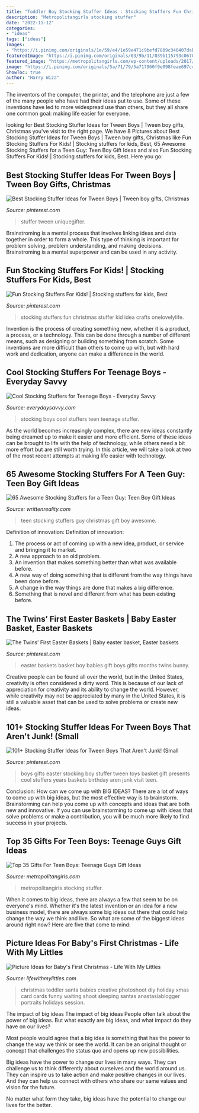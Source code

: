 ```yaml
---
title: "Toddler Boy Stocking Stuffer Ideas : Stocking Stuffers Fun Christmas Stuffer Kid Idea Crafts Onelovelylife"
description: "Metropolitangirls stocking stuffer"
date: "2022-11-12"
categories:
- "ideas"
tags: ["ideas"]
images:
- "https://i.pinimg.com/originals/1e/59/e4/1e59e471c9befd7809c340407dabba7f.jpg"
featuredImage: "https://i.pinimg.com/originals/03/9b/11/039b115793c06709c31a7990c7d4c8f9.png"
featured_image: "https://metropolitangirls.com/wp-content/uploads/2017/12/teen-boy-gifts-v2.jpg"
image: "https://i.pinimg.com/originals/5a/71/79/5a717960f9e098feae697c43047cf80b.jpg"
ShowToc: true
author: "Harry Wiza"
---
```



The inventors of the computer, the printer, and the telephone are just a few of the many people who have had their ideas put to use. Some of these inventions have led to more widespread use than others, but they all share one common goal: making life easier for everyone.

	

		
looking for Best Stocking Stuffer Ideas for Tween Boys | Tween boy gifts, Christmas you've visit to the right page. We have 8 Pictures about Best Stocking Stuffer Ideas for Tween Boys | Tween boy gifts, Christmas like Fun Stocking Stuffers For Kids! | Stocking stuffers for kids, Best, 65 Awesome Stocking Stuffers for a Teen Guy: Teen Boy Gift Ideas and also Fun Stocking Stuffers For Kids! | Stocking stuffers for kids, Best. Here you go:
		
    
## Best Stocking Stuffer Ideas For Tween Boys | Tween Boy Gifts, Christmas

<img loading=lazy src="https://i.pinimg.com/originals/f8/4a/b2/f84ab24c61d52840ae0290783f481e4f.jpg" onerror="this.onerror=null;this.src='https://tse4.mm.bing.net/th?id=OIP.zINiEtQMpIv27lMNNZ1JWQHaO0&amp;pid=15.1';" alt="Best Stocking Stuffer Ideas for Tween Boys | Tween boy gifts, Christmas">

_Source: pinterest.com_

>stuffer tween uniquegifter. 

	

Brainstroming is a mental process that involves linking ideas and data together in order to form a whole. This type of thinking is important for problem solving, problem understanding, and making decisions. Brainstroming is a mental superpower and can be used in any activity.

    
## Fun Stocking Stuffers For Kids! | Stocking Stuffers For Kids, Best

<img loading=lazy src="https://i.pinimg.com/originals/03/9b/11/039b115793c06709c31a7990c7d4c8f9.png" onerror="this.onerror=null;this.src='https://tse2.mm.bing.net/th?id=OIP.ifvqFlDHTuabaGM9LjKnGgHaNt&amp;pid=15.1';" alt="Fun Stocking Stuffers For Kids! | Stocking stuffers for kids, Best">

_Source: pinterest.com_

>stocking stuffers fun christmas stuffer kid idea crafts onelovelylife. 

	

Invention is the process of creating something new, whether it is a product, a process, or a technology. This can be done through a number of different means, such as designing or building something from scratch. Some inventions are more difficult than others to come up with, but with hard work and dedication, anyone can make a difference in the world.

    
## Cool Stocking Stuffers For Teenage Boys - Everyday Savvy

<img loading=lazy src="http://everydaysavvy.com/wp-content/uploads/2016/11/Cool-Stocking-Stuffer-Ideas-for-Teen-Boys.jpg" onerror="this.onerror=null;this.src='https://tse2.mm.bing.net/th?id=OIP.BZ29TDmeipNCTGMJdfAglQHaLH&amp;pid=15.1';" alt="Cool Stocking Stuffers for Teenage Boys - Everyday Savvy">

_Source: everydaysavvy.com_

>stocking boys cool stuffers teen teenage stuffer. 

	

As the world becomes increasingly complex, there are new ideas constantly being dreamed up to make it easier and more efficient. Some of these ideas can be brought to life with the help of technology, while others need a bit more effort but are still worth trying. In this article, we will take a look at two of the most recent attempts at making life easier with technology.

    
## 65 Awesome Stocking Stuffers For A Teen Guy: Teen Boy Gift Ideas

<img loading=lazy src="http://writtenreality.com/wp-content/uploads/2015/11/teen-guy-gift-ideas-christmas-1.jpg" onerror="this.onerror=null;this.src='https://tse3.mm.bing.net/th?id=OIP.Ph4HOp5bCCDuOQy29OS3wwHaFA&amp;pid=15.1';" alt="65 Awesome Stocking Stuffers for a Teen Guy: Teen Boy Gift Ideas">

_Source: writtenreality.com_

>teen stocking stuffers guy christmas gift boy awesome. 

	

Definition of innovation:
Definition of innovation: 
1. The process or act of coming up with a new idea, product, or service and bringing it to market.
2. A new approach to an old problem. 
3. An invention that makes something better than what was available before.
4. A new way of doing something that is different from the way things have been done before.
5. A change in the way things are done that makes a big difference. 
6. Something that is novel and different from what has been existing before. 

    
## The Twins’ First Easter Baskets | Baby Easter Basket, Easter Baskets

<img loading=lazy src="https://i.pinimg.com/originals/1e/59/e4/1e59e471c9befd7809c340407dabba7f.jpg" onerror="this.onerror=null;this.src='https://tse3.mm.bing.net/th?id=OIP.R0JGktTE-zY9K9V3h5EmdQHaFi&amp;pid=15.1';" alt="The Twins’ First Easter Baskets | Baby easter basket, Easter baskets">

_Source: pinterest.com_

>easter baskets basket boy babies gift boys gifts months twins bunny. 

	

Creative people can be found all over the world, but in the United States, creativity is often considered a dirty word. This is because of our lack of appreciation for creativity and its ability to change the world. However, while creativity may not be appreciated by many in the United States, it is still a valuable asset that can be used to solve problems or create new ideas.

    
## 101+ Stocking Stuffer Ideas For Tween Boys That Aren&#039;t Junk! (Small

<img loading=lazy src="https://i.pinimg.com/originals/5a/71/79/5a717960f9e098feae697c43047cf80b.jpg" onerror="this.onerror=null;this.src='https://tse2.mm.bing.net/th?id=OIP._iDAAjpH1jOzDfpU4Ck0AwHaQQ&amp;pid=15.1';" alt="101+ Stocking Stuffer Ideas for Tween Boys That Aren&#039;t Junk! (Small">

_Source: pinterest.com_

>boys gifts easter stocking boy stuffer tween toys basket gift presents cool stuffers years baskets birthday aren junk visit teen. 

	

Conclusion: How can we come up with BIG IDEAS?
There are a lot of ways to come up with big ideas, but the most effective way is to brainstorm. Brainstorming can help you come up with concepts and ideas that are both new and innovative. If you can use brainstorming to come up with ideas that solve problems or make a contribution, you will be much more likely to find success in your projects.

    
## Top 35 Gifts For Teen Boys: Teenage Guys Gift Ideas

<img loading=lazy src="https://metropolitangirls.com/wp-content/uploads/2017/12/teen-boy-gifts-v2.jpg" onerror="this.onerror=null;this.src='https://tse3.mm.bing.net/th?id=OIP.KdCCvx9ysdpqSa57BGR3nAHaLH&amp;pid=15.1';" alt="Top 35 Gifts For Teen Boys: Teenage Guys Gift Ideas">

_Source: metropolitangirls.com_

>metropolitangirls stocking stuffer. 

	

When it comes to big ideas, there are always a few that seem to be on everyone's mind. Whether it's the latest invention or an idea for a new business model, there are always some big ideas out there that could help change the way we think and live. So what are some of the biggest ideas around right now? Here are five that come to mind: 

    
## Picture Ideas For Baby&#039;s First Christmas - Life With My Littles

<img loading=lazy src="https://farm5.staticflickr.com/4491/37359741314_5cc5cc7468_o.jpg" onerror="this.onerror=null;this.src='https://tse4.mm.bing.net/th?id=OIP.MJ7thHiYTnnRHPwqyX04VwHaE_&amp;pid=15.1';" alt="Picture Ideas for Baby&#039;s First Christmas - Life With My Littles">

_Source: lifewithmylittles.com_

>christmas toddler santa babies creative photoshoot diy holiday xmas card cards funny waiting shoot sleeping santas anastasiablogger portraits holidays session. 

	

The impact of big ideas
The impact of big ideas
People often talk about the power of big ideas. But what exactly are big ideas, and what impact do they have on our lives?

Most people would agree that a big idea is something that has the power to change the way we think or see the world. It can be an original thought or concept that challenges the status quo and opens up new possibilities.

Big ideas have the power to change our lives in many ways. They can challenge us to think differently about ourselves and the world around us. They can inspire us to take action and make positive changes in our lives. And they can help us connect with others who share our same values and vision for the future.

No matter what form they take, big ideas have the potential to change our lives for the better.

